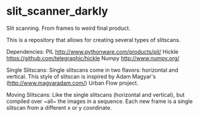 # slit_scanner_darkly
Slit scanning. From frames to weird final product.

This is a repository that allows for creating several types of slitscans.

Dependencies:
PIL http://www.pythonware.com/products/pil/
Hickle https://github.com/telegraphic/hickle
Numpy http://www.numpy.org/


Single Slitscans:
Single slitscans come in two flavors: horizontal and vertical. This style of slitscan is inspired by Adam Magyar's (http://www.magyaradam.com/) Urban Flow project.

Moving Slitscans:
Like the single slitscans (horizontal and vertical), but compiled over ~all~ the images in a sequence. Each new frame
is a single slitscan from a different x or y coordinate. 




